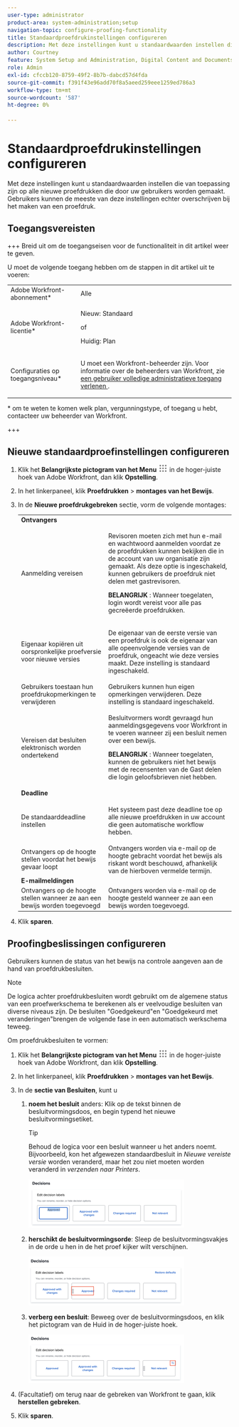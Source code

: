 ```yaml
---
user-type: administrator
product-area: system-administration;setup
navigation-topic: configure-proofing-functionality
title: Standaardproefdrukinstellingen configureren
description: Met deze instellingen kunt u standaardwaarden instellen die van toepassing zijn op alle nieuwe proefdrukken die door uw gebruikers worden gemaakt. Gebruikers kunnen de meeste van deze instellingen echter overschrijven bij het maken van een proefdruk.
author: Courtney
feature: System Setup and Administration, Digital Content and Documents
role: Admin
exl-id: cfccb120-8759-49f2-8b7b-dabcd57d4fda
source-git-commit: f391f43e96add70f8a5aeed259eee1259ed786a3
workflow-type: tm+mt
source-wordcount: '587'
ht-degree: 0%

---
```


# Standaardproefdrukinstellingen configureren

Met deze instellingen kunt u standaardwaarden instellen die van toepassing zijn op alle nieuwe proefdrukken die door uw gebruikers worden gemaakt. Gebruikers kunnen de meeste van deze instellingen echter overschrijven bij het maken van een proefdruk.

## Toegangsvereisten

+++ Breid uit om de toegangseisen voor de functionaliteit in dit artikel weer te geven.

U moet de volgende toegang hebben om de stappen in dit artikel uit te voeren:

<table style="table-layout:auto"> 
 <col> 
 <col> 
 <tbody> 
  <tr> 
   <td role="rowheader">Adobe Workfront-abonnement*</td> 
   <td>Alle</td> 
  </tr> 
  <tr> 
   <td role="rowheader">Adobe Workfront-licentie*</td> 
   <td>
   <p>Nieuw: Standaard</p>
   of
   <p>Huidig: Plan</p></td> 
  </tr> 
  <tr> 
   <td role="rowheader">Configuraties op toegangsniveau*</td> 
   <td> <p>U moet een Workfront-beheerder zijn. Voor informatie over de beheerders van Workfront, zie <a href="../../../administration-and-setup/add-users/configure-and-grant-access/grant-a-user-full-administrative-access.md" class="MCXref xref"> een gebruiker volledige administratieve toegang verlenen </a>.</p> </td> 
  </tr> 
 </tbody> 
</table>

&#42; om te weten te komen welk plan, vergunningstype, of toegang u hebt, contacteer uw beheerder van Workfront.

+++

## Nieuwe standaardproefinstellingen configureren

1. Klik het **Belangrijkste pictogram van het Menu** ![](assets/main-menu-icon.png) in de hoger-juiste hoek van Adobe Workfront, dan klik **Opstelling**.
1. In het linkerpaneel, klik **Proefdrukken** > **montages van het Bewijs**.
1. In de **Nieuwe proefdrukgebreken** sectie, vorm de volgende montages:

   <table style="table-layout:auto"> 
    <col> 
    <col> 
    <tbody> 
     <tr> 
      <td role="rowheader" colspan="2"><b>Ontvangers</b></td> 
     </tr> 
     <tr> 
      <td role="rowheader">Aanmelding vereisen</td> 
      <td> <p>Revisoren moeten zich met hun e-mail en wachtwoord aanmelden voordat ze de proefdrukken kunnen bekijken die in de account van uw organisatie zijn gemaakt. Als deze optie is ingeschakeld, kunnen gebruikers de proefdruk niet delen met gastrevisoren.</p> <p><b> BELANGRIJK </b>: Wanneer toegelaten, login wordt vereist voor alle pas gecreëerde proefdrukken.</p> </td> 
     </tr> 
     <tr> 
      <td role="rowheader">Eigenaar kopiëren uit oorspronkelijke proefversie voor nieuwe versies</td> 
      <td> <p>De eigenaar van de eerste versie van een proefdruk is ook de eigenaar van alle opeenvolgende versies van de proefdruk, ongeacht wie deze versies maakt. Deze instelling is standaard ingeschakeld.</p> </td> 
     </tr> 
     <tr> 
      <td role="rowheader">Gebruikers toestaan hun proefdrukopmerkingen te verwijderen</td> 
      <td>Gebruikers kunnen hun eigen opmerkingen verwijderen. Deze instelling is standaard ingeschakeld.</td> 
     </tr> 
     <tr> 
      <td role="rowheader">Vereisen dat besluiten elektronisch worden ondertekend </td> 
      <td> <p>Besluitvormers wordt gevraagd hun aanmeldingsgegevens voor Workfront in te voeren wanneer zij een besluit nemen over een bewijs.</p> <p><b> BELANGRIJK </b>: Wanneer toegelaten, kunnen de gebruikers niet het bewijs met de recensenten van de Gast delen die login geloofsbrieven niet hebben.</p> </td> 
     </tr> 
     <tr> 
      <td role="rowheader" colspan="2"><b>Deadline</b></td> 
     </tr> 
     <tr> 
      <td role="rowheader">De standaarddeadline instellen</td> 
      <td> <p>Het systeem past deze deadline toe op alle nieuwe proefdrukken in uw account die geen automatische workflow hebben.</p> </td> 
     </tr> 
     <tr> 
      <td role="rowheader">Ontvangers op de hoogte stellen voordat het bewijs gevaar loopt</td> 
      <td>Ontvangers worden via e-mail op de hoogte gebracht voordat het bewijs als riskant wordt beschouwd, afhankelijk van de hierboven vermelde termijn.</td> 
     </tr> 
     <tr> 
      <td role="rowheader" colspan="2"><b>E-mailmeldingen</b></td> 
     </tr> 
     <tr> 
      <td role="rowheader">Ontvangers op de hoogte stellen wanneer ze aan een bewijs worden toegevoegd</td> 
      <td>Ontvangers worden via e-mail op de hoogte gesteld wanneer ze aan een bewijs worden toegevoegd.</td> 
     </tr> 
    </tbody> 
   </table>

1. Klik **sparen**.

## Proofingbeslissingen configureren

Gebruikers kunnen de status van het bewijs na controle aangeven aan de hand van proefdrukbesluiten.

>[!NOTE]
>
>De logica achter proefdrukbesluiten wordt gebruikt om de algemene status van een proefwerkschema te berekenen als er veelvoudige besluiten van diverse niveaus zijn. De besluiten &quot;Goedgekeurd&quot;en &quot;Goedgekeurd met veranderingen&quot;brengen de volgende fase in een automatisch werkschema teweeg.

Om proefdrukbesluiten te vormen:

1. Klik het **Belangrijkste pictogram van het Menu** ![](assets/main-menu-icon.png) in de hoger-juiste hoek van Adobe Workfront, dan klik **Opstelling**.
1. In het linkerpaneel, klik **Proefdrukken** > **montages van het Bewijs**.
1. In de **sectie van Besluiten**, kunt u

   1. **noem het besluit** anders: Klik op de tekst binnen de besluitvormingsdoos, en begin typend het nieuwe besluitvormingsetiket.

      >[!TIP]
      >
      >Behoud de logica voor een besluit wanneer u het anders noemt. Bijvoorbeeld, kon het afgewezen standaardbesluit in *Nieuwe vereiste versie* worden veranderd, maar het zou niet moeten worden veranderd in *verzenden naar Printers*.

      ![](assets/rename-decision-350x109.png)

   1. **herschikt de besluitvormingsorde**: Sleep de besluitvormingsvakjes in de orde u hen in de het proef kijker wilt verschijnen.

      ![](assets/move-decision-350x110.png)

   1. **verberg een besluit**: Beweeg over de besluitvormingsdoos, en klik het pictogram van de Huid in de hoger-juiste hoek.

      ![](assets/hide-decision-350x109.png)

1. (Facultatief) om terug naar de gebreken van Workfront te gaan, klik **herstellen gebreken**.
1. Klik **sparen**.
